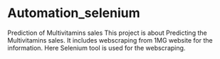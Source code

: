 # Automation_selenium
Prediction of Multivitamins sales
This project is about Predicting the Multivitamins sales. It includes webscraping from 1MG website for the information. Here Selenium tool is used for the webscraping.
